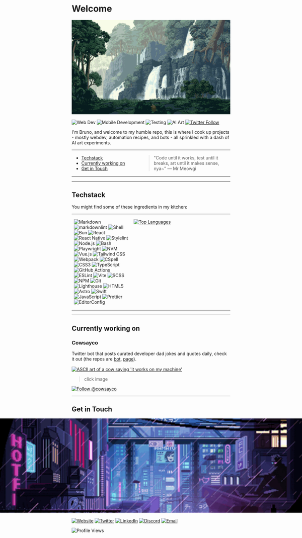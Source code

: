 <!-- markdownlint-disable MD041 -->
# Welcome <!-- omit in toc -->

<div width="100%">
  <img src="bg.gif" alt="A serene pixel art landscape with waterfalls cascading down cliffs surrounded by lush forest" style="width: 100%; height: 300px; object-fit: cover;" />
</div>

![Web Dev](https://img.shields.io/badge/Web_Dev-1572B6?style=flat&logo=html5&logoColor=white)
![Mobile Development](https://img.shields.io/badge/Mobile_Development-3178C6?style=flat&logo=android&logoColor=white)
![Testing](https://img.shields.io/badge/Testing-E33332?style=flat&logo=testing-library&logoColor=white)
![AI Art](https://img.shields.io/badge/AI%20Art-FF6B6B?style=flat&logo=tensorflow&logoColor=white)
[![Twitter Follow](https://img.shields.io/twitter/follow/brun0vop?style=social)](https://twitter.com/brun0vop)

I'm Bruno, and welcome to my humble repo, this is where I cook up projects - mostly webdev, automation recipes, and bots - all sprinkled with a dash of AI art experiments.

<table style="border: none !important; background: transparent !important;">
<tr style="border: none !important; background: transparent !important;">
<td width="200" style="border: none !important; background: transparent !important;">

- [Techstack](#techstack)
- [Currently working on](#currently-working-on)
- [Get in Touch](#get-in-touch)

</td>
<td align="left" style="border: none !important; background: transparent !important;">

> "Code until it works, test until it breaks, art until it makes sense, nya~"
> — Mr Meowgi

</td>
</tr>
</table>

---

## Techstack

You might find some of these ingredients in my kitchen:

<table>
<tr style="border: none; vertical-align: top;">
<td style="border: none;">

![Markdown](https://img.shields.io/badge/Markdown-000000?style=flat&logo=markdown&logoColor=white)
![markdownlint](https://img.shields.io/badge/markdownlint-000000?style=flat&logo=markdown&logoColor=white)
![Shell](https://img.shields.io/badge/Shell-121011?style=flat&logo=gnu-bash&logoColor=white)
![Bun](https://img.shields.io/badge/Bun-000000?style=flat&logo=bun&logoColor=white)
![React](https://img.shields.io/badge/React-20232A?style=flat&logo=react&logoColor=61DAFB)
![React Native](https://img.shields.io/badge/React_Native-20232A?style=flat&logo=react&logoColor=61DAFB)
![Stylelint](https://img.shields.io/badge/Stylelint-263238?style=flat&logo=stylelint&logoColor=white)
![Node.js](https://img.shields.io/badge/Node.js-339933?style=flat&logo=node.js&logoColor=white)
![Bash](https://img.shields.io/badge/Bash-4EAA25?style=flat&logo=gnu-bash&logoColor=white)
![Playwright](https://img.shields.io/badge/Playwright-45ba4b?style=flat&logo=playwright&logoColor=white)
![NVM](https://img.shields.io/badge/NVM-33FF00?style=flat&logo=node.js&logoColor=white)
![Vue.js](https://img.shields.io/badge/Vue.js-4FC08D?style=flat&logo=vue.js&logoColor=white)
![Tailwind CSS](https://img.shields.io/badge/Tailwind_CSS-38B2AC?style=flat&logo=tailwind-css&logoColor=white)
![Webpack](https://img.shields.io/badge/Webpack-8DD6F9?style=flat&logo=webpack&logoColor=black)
![CSpell](https://img.shields.io/badge/CSpell-2C8EBB?style=flat&logo=spell-check&logoColor=white)
![CSS3](https://img.shields.io/badge/CSS3-1572B6?style=flat&logo=css3&logoColor=white)
![TypeScript](https://img.shields.io/badge/TypeScript-007ACC?style=flat&logo=typescript&logoColor=white)
![GitHub Actions](https://img.shields.io/badge/GitHub_Actions-2088FF?style=flat&logo=github-actions&logoColor=white)
![ESLint](https://img.shields.io/badge/ESLint-4B32C3?style=flat&logo=eslint&logoColor=white)
![Vite](https://img.shields.io/badge/Vite-646CFF?style=flat&logo=vite&logoColor=white)
![SCSS](https://img.shields.io/badge/SCSS-CC6699?style=flat&logo=sass&logoColor=white)
![NPM](https://img.shields.io/badge/NPM-CB3837?style=flat&logo=npm&logoColor=white)
![Git](https://img.shields.io/badge/Git-F05032?style=flat&logo=git&logoColor=white)
![Lighthouse](https://img.shields.io/badge/Lighthouse-F44B21?style=flat&logo=lighthouse&logoColor=white)
![HTML5](https://img.shields.io/badge/HTML5-E34F26?style=flat&logo=html5&logoColor=white)
![Astro](https://img.shields.io/badge/Astro-FF5D01?style=flat&logo=astro&logoColor=white)
![Swift](https://img.shields.io/badge/Swift-FA7343?style=flat&logo=swift&logoColor=white)
![JavaScript](https://img.shields.io/badge/JavaScript-F7DF1E?style=flat&logo=javascript&logoColor=black)
![Prettier](https://img.shields.io/badge/Prettier-F7B93E?style=flat&logo=prettier&logoColor=black)
![EditorConfig](https://img.shields.io/badge/EditorConfig-E0EFEF?style=flat&logo=editorconfig&logoColor=000)

</td>
<td style="border: none; min-width: 300px;">

[![Top Languages](https://github-readme-stats.vercel.app/api/top-langs/?username=brun0vop&disable_animations=true)](https://github.com/brun0vop)

</td>
</tr>
</table>

---

## Currently working on

### Cowsayco <!-- omit in toc -->

Twitter bot that posts curated developer dad jokes and quotes daily, check it out (the repos are [bot](https://github.com/brun0vop/cowsay), [page](https://github.com/brun0vop/cowsay.co)).

<a href="https://cowsay.co">
  <img align="center" src="https://cowsay.co/social-card.png" alt="ASCII art of a cow saying 'it works on my machine'" />
</a>

> click image

[![Follow @cowsayco](https://img.shields.io/twitter/follow/cowsayco?style=social)](https://x.com/cowsayco)

---

## Get in Touch

<div style="width: 100vw; margin-left: calc(-50vw + 50%);">
  <img src="bg2.gif" alt="A cyberpunk pixel art cityscape at night with neon signs and rain-slicked streets" style="width: 100%; height: 300px; object-fit: cover;" />
</div>

[![Website](https://img.shields.io/badge/Website-brunovop.com-blue?style=flat&logo=firefox-browser&logoColor=white)](https://brunovop.com)
[![Twitter](https://img.shields.io/badge/Twitter-@brun0vop-1DA1F2?style=flat&logo=twitter&logoColor=white)](https://twitter.com/brun0vop)
[![LinkedIn](https://img.shields.io/badge/LinkedIn-brunov0p-0077B5?style=flat&logo=linkedin&logoColor=white)](https://linkedin.com/in/brunov0p)
[![Discord](https://img.shields.io/badge/Discord-m3au-5865F2?style=flat&logo=discord&logoColor=white)](http://discordapp.com/users/610963104905560085)
[![Email](https://img.shields.io/badge/Email-brunovop@pm.me-8B89CC?style=flat&logo=protonmail&logoColor=white)](mailto:brunovop@pm.me)

![Profile Views](https://komarev.com/ghpvc/?username=brun0vop&color=blueviolet)

<!-- [![trophy](https://github-profile-trophy.vercel.app/?username=brun0vop&theme=dracula&row=1)](https://github.com/ryo-ma/github-profile-trophy) -->

